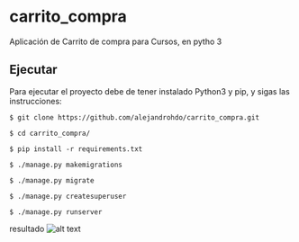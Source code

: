 # carrito_compra
Aplicación de Carrito de compra para Cursos, en pytho 3

## Ejecutar

Para ejecutar el proyecto debe de tener instalado Python3 y pip, y sigas las instrucciones:

```
$ git clone https://github.com/alejandrohdo/carrito_compra.git
```

```
$ cd carrito_compra/
```

```
$ pip install -r requirements.txt
```

```
$ ./manage.py makemigrations
```


```
$ ./manage.py migrate
```

```
$ ./manage.py createsuperuser
```

```
$ ./manage.py runserver
```

resultado
![alt text](/carrito_compra/static/img/resultado_carrito.png)
